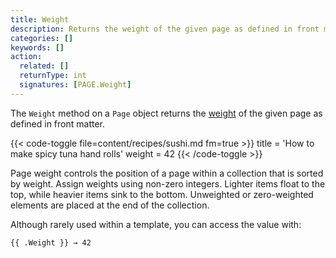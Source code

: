 ```yaml
---
title: Weight
description: Returns the weight of the given page as defined in front matter.
categories: []
keywords: []
action:
  related: []
  returnType: int
  signatures: [PAGE.Weight]
---
```


The `Weight` method on a `Page` object returns the [weight] of the given page as defined in front matter.

[weight]: /getting-started/glossary/#weight

{{< code-toggle file=content/recipes/sushi.md fm=true >}}
title = 'How to make spicy tuna hand rolls'
weight = 42
{{< /code-toggle >}}

Page weight controls the position of a page within a collection that is sorted by weight. Assign weights using non-zero integers. Lighter items float to the top, while heavier items sink to the bottom. Unweighted or zero-weighted elements are placed at the end of the collection.

Although rarely used within a template, you can access the value with:

```go-html-template
{{ .Weight }} → 42
```
